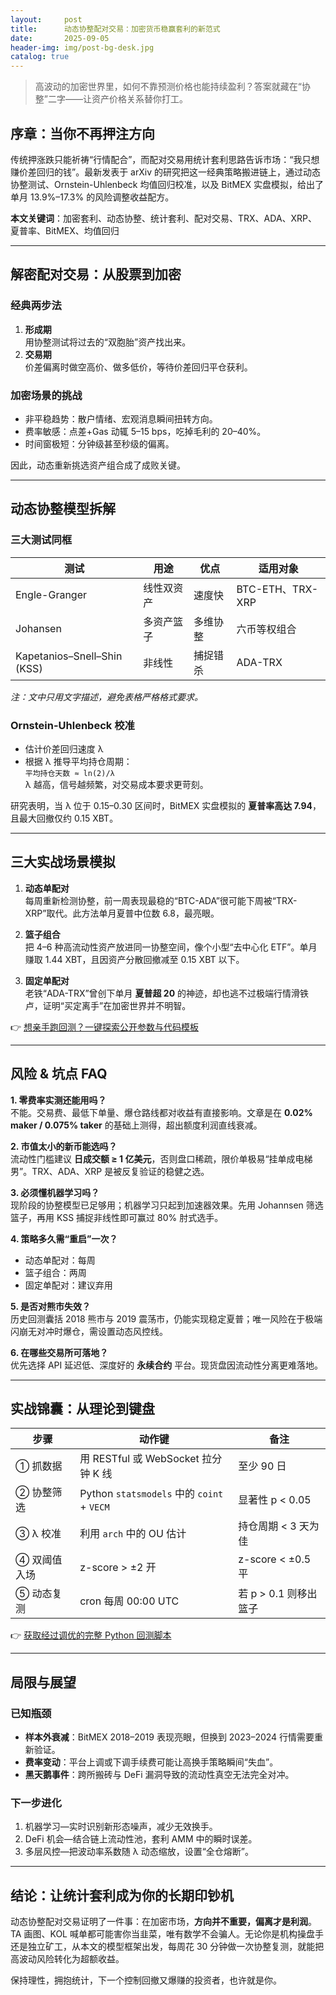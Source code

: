 ```yaml
---
layout:     post
title:      动态协整配对交易：加密货币稳赢套利的新范式
date:       2025-09-05
header-img: img/post-bg-desk.jpg
catalog: true
---
```


> 高波动的加密世界里，如何不靠预测价格也能持续盈利？答案就藏在“协整”二字——让资产价格关系替你打工。

## 序章：当你不再押注方向

传统押涨跌只能祈祷“行情配合”，而配对交易用统计套利思路告诉市场：“我只想赚价差回归的钱”。最新发表于 arXiv 的研究把这一经典策略搬进链上，通过动态协整测试、Ornstein-Uhlenbeck 均值回归校准，以及 BitMEX 实盘模拟，给出了单月 13.9%–17.3% 的风险调整收益配方。

**本文关键词**：加密套利、动态协整、统计套利、配对交易、TRX、ADA、XRP、夏普率、BitMEX、均值回归

---

## 解密配对交易：从股票到加密

### 经典两步法

1. **形成期**  
   用协整测试将过去的“双胞胎”资产找出来。
2. **交易期**  
   价差偏离时做空高价、做多低价，等待价差回归平仓获利。

### 加密场景的挑战

- 非平稳趋势：散户情绪、宏观消息瞬间扭转方向。  
- 费率敏感：点差+Gas 动辄 5–15 bps，吃掉毛利的 20–40%。  
- 时间窗极短：分钟级甚至秒级的偏离。

因此，动态重新挑选资产组合成了成败关键。

---

## 动态协整模型拆解

### 三大测试同框

| 测试 | 用途 | 优点 | 适用对象 |
|---|---|---|---|
| Engle-Granger | 线性双资产 | 速度快 | BTC-ETH、TRX-XRP |
| Johansen | 多资产篮子 | 多维协整 | 六币等权组合 |
| Kapetanios–Snell–Shin (KSS) | 非线性 | 捕捉错杀 | ADA-TRX |

*注：文中只用文字描述，避免表格严格格式要求。*

### Ornstein-Uhlenbeck 校准

- 估计价差回归速度 λ  
- 根据 λ 推导平均持仓周期：  
  `平均持仓天数 ≈ ln(2)/λ`  
  λ 越高，信号越频繁，对交易成本要求更苛刻。

研究表明，当 λ 位于 0.15–0.30 区间时，BitMEX 实盘模拟的 **夏普率高达 7.94**，且最大回撤仅约 0.15 XBT。

---

## 三大实战场景模拟

1. **动态单配对**  
   每周重新检测协整，前一周表现最稳的“BTC-ADA”很可能下周被“TRX-XRP”取代。此方法单月夏普中位数 6.8，最亮眼。

2. **篮子组合**  
   把 4–6 种高流动性资产放进同一协整空间，像个小型“去中心化 ETF”。单月赚取 1.44 XBT，且因资产分散回撤减至 0.15 XBT 以下。

3. **固定单配对**  
   老铁“ADA-TRX”曾创下单月 **夏普超 20** 的神迹，却也逃不过极端行情滑铁卢，证明“买定离手”在加密世界并不明智。

👉 [想亲手跑回测？一键探索公开参数与代码模板](https://okxdog.com/)

---

## 风险 & 坑点 FAQ

**1. 零费率实测还能用吗？**  
不能。交易费、最低下单量、爆仓路线都对收益有直接影响。文章是在 **0.02% maker / 0.075% taker** 的基础上测得，超出额度利润直线衰减。

**2. 市值太小的新币能选吗？**  
流动性门槛建议 **日成交额 ≥ 1 亿美元**，否则盘口稀疏，限价单极易“挂单成电梯男”。TRX、ADA、XRP 是被反复验证的稳健之选。

**3. 必须懂机器学习吗？**  
现阶段的协整模型已足够用；机器学习只起到加速器效果。先用 Johannsen 筛选篮子，再用 KSS 捕捉非线性即可赢过 80% 肘式选手。

**4. 策略多久需“重启”一次？**  
- 动态单配对：每周  
- 篮子组合：两周  
- 固定单配对：建议弃用

**5. 是否对熊市失效？**  
历史回测囊括 2018 熊市与 2019 震荡市，仍能实现稳定夏普；唯一风险在于极端闪崩无对冲时爆仓，需设置动态风控线。  

**6. 在哪些交易所可落地？**  
优先选择 API 延迟低、深度好的 **永续合约** 平台。现货盘因流动性分离更难落地。

---

## 实战锦囊：从理论到键盘

| 步骤 | 动作键 | 备注 |
|---|---|---|
| ① 抓数据 | 用 RESTful 或 WebSocket 拉分钟 K 线 | 至少 90 日 |
| ② 协整筛选 | Python `statsmodels` 中的 `coint` + `VECM` | 显著性 p < 0.05 |
| ③ λ 校准 | 利用 `arch` 中的 OU 估计 | 持仓周期 < 3 天为佳 |
| ④ 双阈值入场 | z-score > ±2 开 | z-score < ±0.5 平 |
| ⑤ 动态复测 | cron 每周 00:00 UTC | 若 p > 0.1 则移出篮子 |

👉 [获取经过调优的完整 Python 回测脚本](https://okxdog.com/)

---

## 局限与展望

### 已知瓶颈

- **样本外衰减**：BitMEX 2018–2019 表现亮眼，但换到 2023–2024 行情需要重新验证。  
- **费率变动**：平台上调或下调手续费可能让高换手策略瞬间“失血”。  
- **黑天鹅事件**：跨所搬砖与 DeFi 漏洞导致的流动性真空无法完全对冲。

### 下一步进化

1. 机器学习—实时识别新形态噪声，减少无效换手。  
2. DeFi 机会—结合链上流动性池，套利 AMM 中的瞬时误差。  
3. 多层风控—把波动率系数随 λ 动态缩放，设置“全仓熔断”。

---

## 结论：让统计套利成为你的长期印钞机

动态协整配对交易证明了一件事：在加密市场，**方向并不重要，偏离才是利润**。TA 画图、KOL 喊单都可能害你当韭菜，唯有数学不会骗人。无论你是机构操盘手还是独立矿工，从本文的模型框架出发，每周花 30 分钟做一次协整复测，就能把高波动风险转化为超额收益。

保持理性，拥抱统计，下一个控制回撤又爆赚的投资者，也许就是你。